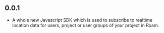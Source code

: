 ## 0.0.1
* A whole new Javascript SDK which is used to subscribe to realtime location data for users, project or user groups of your project in Roam.
